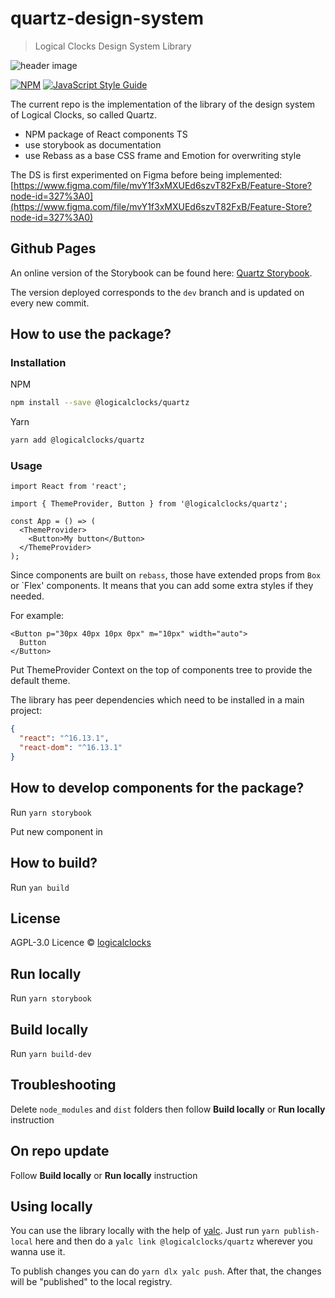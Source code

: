 # quartz-design-system

> Logical Clocks Design System Library

![header image](https://uploads-ssl.webflow.com/5e6f7cd3ee7f51d539a4da0b/5f58c6619b7b20b02e88b0d9_quartz.jpg)

[![NPM](https://img.shields.io/npm/v/@logicalclocks/quartz.svg)](https://www.npmjs.com/package/@logicalclocks/quartz) [![JavaScript Style Guide](https://img.shields.io/badge/code_style-standard-brightgreen.svg)](https://standardjs.com)

The current repo is the implementation of the library of the design system of Logical Clocks, so called Quartz.

- NPM package of React components TS
- use storybook as documentation
- use Rebass as a base CSS frame and Emotion for overwriting style

The DS is first experimented on Figma before being implemented:
[https://www.figma.com/file/mvY1f3xMXUEd6szvT82FxB/Feature-Store?node-id=327%3A0](https://www.figma.com/file/mvY1f3xMXUEd6szvT82FxB/Feature-Store?node-id=327%3A0)

## Github Pages

An online version of the Storybook can be found here: [Quartz Storybook](https://logicalclocks.github.io/quartz).

The version deployed corresponds to the `dev` branch and is updated on every new commit.

## How to use the package?

### Installation

NPM

```bash
npm install --save @logicalclocks/quartz
```

Yarn

```bash
yarn add @logicalclocks/quartz
```

### Usage

```tsx
import React from 'react';

import { ThemeProvider, Button } from '@logicalclocks/quartz';

const App = () => (
  <ThemeProvider>
    <Button>My button</Button>
  </ThemeProvider>
);
```

Since components are built on `rebass`, those have extended props from `Box` or `Flex' components.
It means that you can add some extra styles if they needed.

For example:

```tsx
<Button p="30px 40px 10px 0px" m="10px" width="auto">
  Button
</Button>
```

Put ThemeProvider Context on the top of components tree to provide the default theme.

The library has peer dependencies which need to be installed in a main project:

```json
{
  "react": "^16.13.1",
  "react-dom": "^16.13.1"
}
```

## How to develop components for the package?

Run `yarn storybook`

Put new component in

## How to build?

Run `yan build`

## License

AGPL-3.0 Licence © [logicalclocks](https://github.com/logicalclocks)

## Run locally

Run `yarn storybook`

## Build locally

Run `yarn build-dev`

## Troubleshooting

Delete `node_modules` and `dist` folders then follow **Build locally** or **Run locally** instruction

## On repo update

Follow **Build locally** or **Run locally** instruction


## Using locally
You can use the library locally with the help of [yalc](https://github.com/wclr/yalc).
Just run `yarn publish-local` here and then do a `yalc link @logicalclocks/quartz` wherever you wanna use it.

To publish changes you can do `yarn dlx yalc push`. After that, the changes will be "published" to the local registry.


